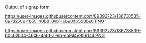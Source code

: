 Output of signup form



https://user-images.githubusercontent.com/89392723/136738535-0a7d250e-fb50-48b8-86b1-eba00b398be0.PNG


https://user-images.githubusercontent.com/89392723/136738539-b0c62b04-4606-4afd-a9eb-ea9d4e956144.PNG
